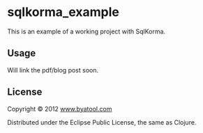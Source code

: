 # sqlkorma_example

This is an example of a working project with SqlKorma.

## Usage

Will link the pdf/blog post soon.

## License

Copyright © 2012 www.byatool.com

Distributed under the Eclipse Public License, the same as Clojure.
